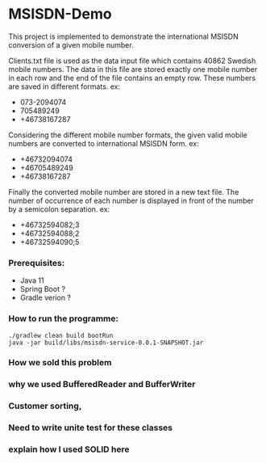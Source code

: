 # MSISDN-Demo

This project is implemented to demonstrate the international MSISDN conversion of a given mobile number.

Clients.txt file is used as the data input file which contains 40862 Swedish mobile numbers.
The data in this file are stored exactly one mobile number in each row and the end of the file contains an empty row. 
These numbers are saved in different formats.
ex: 
* 073-2094074
* 705489249
* +46738167287

Considering the different mobile number formats, the given valid mobile numbers are converted to international MSISDN form.
ex: 
* +46732094074   
* +46705489249    
* +46738167287

Finally the converted mobile number are stored in a new text file. The number of occurrence of each number is displayed in front of the number by a semicolon separation.
ex:
* +46732594082;3
* +46732594088;2
* +46732594090;5



### Prerequisites:
   * Java 11
   * Spring Boot ?
   * Gradle verion ?
   
   
### How to run the programme:
    ./gradlew clean build bootRun
    java -jar build/libs/msisdn-service-0.0.1-SNAPSHOT.jar
    
    
### How we sold this problem
    
    
### why we used BufferedReader and BufferWriter


### Customer sorting, 


### Need to write unite test for these classes

### explain how I used SOLID here
   